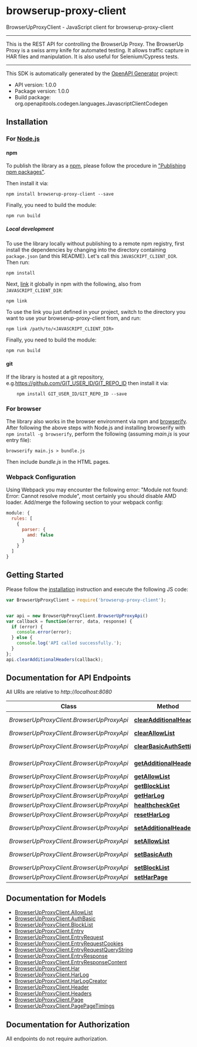 # browserup-proxy-client

BrowserUpProxyClient - JavaScript client for browserup-proxy-client
___
This is the REST API for controlling the BrowserUp Proxy. 
The BrowserUp Proxy is a swiss army knife for automated testing.
It allows traffic capture in HAR files and manipulation. 
It is also useful for Selenium/Cypress tests.
___

This SDK is automatically generated by the [OpenAPI Generator](https://openapi-generator.tech) project:

- API version: 1.0.0
- Package version: 1.0.0
- Build package: org.openapitools.codegen.languages.JavascriptClientCodegen

## Installation

### For [Node.js](https://nodejs.org/)

#### npm

To publish the library as a [npm](https://www.npmjs.com/), please follow the procedure in ["Publishing npm packages"](https://docs.npmjs.com/getting-started/publishing-npm-packages).

Then install it via:

```shell
npm install browserup-proxy-client --save
```

Finally, you need to build the module:

```shell
npm run build
```

##### Local development

To use the library locally without publishing to a remote npm registry, first install the dependencies by changing into the directory containing `package.json` (and this README). Let's call this `JAVASCRIPT_CLIENT_DIR`. Then run:

```shell
npm install
```

Next, [link](https://docs.npmjs.com/cli/link) it globally in npm with the following, also from `JAVASCRIPT_CLIENT_DIR`:

```shell
npm link
```

To use the link you just defined in your project, switch to the directory you want to use your browserup-proxy-client from, and run:

```shell
npm link /path/to/<JAVASCRIPT_CLIENT_DIR>
```

Finally, you need to build the module:

```shell
npm run build
```

#### git

If the library is hosted at a git repository, e.g.https://github.com/GIT_USER_ID/GIT_REPO_ID
then install it via:

```shell
    npm install GIT_USER_ID/GIT_REPO_ID --save
```

### For browser

The library also works in the browser environment via npm and [browserify](http://browserify.org/). After following
the above steps with Node.js and installing browserify with `npm install -g browserify`,
perform the following (assuming *main.js* is your entry file):

```shell
browserify main.js > bundle.js
```

Then include *bundle.js* in the HTML pages.

### Webpack Configuration

Using Webpack you may encounter the following error: "Module not found: Error:
Cannot resolve module", most certainly you should disable AMD loader. Add/merge
the following section to your webpack config:

```javascript
module: {
  rules: [
    {
      parser: {
        amd: false
      }
    }
  ]
}
```

## Getting Started

Please follow the [installation](#installation) instruction and execute the following JS code:

```javascript
var BrowserUpProxyClient = require('browserup-proxy-client');


var api = new BrowserUpProxyClient.BrowserUpProxyApi()
var callback = function(error, data, response) {
  if (error) {
    console.error(error);
  } else {
    console.log('API called successfully.');
  }
};
api.clearAdditionalHeaders(callback);

```

## Documentation for API Endpoints

All URIs are relative to *http://localhost:8080*

Class | Method | HTTP request | Description
------------ | ------------- | ------------- | -------------
*BrowserUpProxyClient.BrowserUpProxyApi* | [**clearAdditionalHeaders**](docs/BrowserUpProxyApi.md#clearAdditionalHeaders) | **DELETE** /additional_headers | 
*BrowserUpProxyClient.BrowserUpProxyApi* | [**clearAllowList**](docs/BrowserUpProxyApi.md#clearAllowList) | **DELETE** /allowlist | 
*BrowserUpProxyClient.BrowserUpProxyApi* | [**clearBasicAuthSettings**](docs/BrowserUpProxyApi.md#clearBasicAuthSettings) | **DELETE** /auth_basic/{domain} | 
*BrowserUpProxyClient.BrowserUpProxyApi* | [**getAdditionalHeaders**](docs/BrowserUpProxyApi.md#getAdditionalHeaders) | **GET** /additional_headers | 
*BrowserUpProxyClient.BrowserUpProxyApi* | [**getAllowList**](docs/BrowserUpProxyApi.md#getAllowList) | **GET** /allowlist | 
*BrowserUpProxyClient.BrowserUpProxyApi* | [**getBlockList**](docs/BrowserUpProxyApi.md#getBlockList) | **GET** /blocklist | 
*BrowserUpProxyClient.BrowserUpProxyApi* | [**getHarLog**](docs/BrowserUpProxyApi.md#getHarLog) | **GET** /har | 
*BrowserUpProxyClient.BrowserUpProxyApi* | [**healthcheckGet**](docs/BrowserUpProxyApi.md#healthcheckGet) | **GET** /healthcheck | 
*BrowserUpProxyClient.BrowserUpProxyApi* | [**resetHarLog**](docs/BrowserUpProxyApi.md#resetHarLog) | **PUT** /har | 
*BrowserUpProxyClient.BrowserUpProxyApi* | [**setAdditionalHeaders**](docs/BrowserUpProxyApi.md#setAdditionalHeaders) | **POST** /additional_headers | 
*BrowserUpProxyClient.BrowserUpProxyApi* | [**setAllowList**](docs/BrowserUpProxyApi.md#setAllowList) | **POST** /allowlist | 
*BrowserUpProxyClient.BrowserUpProxyApi* | [**setBasicAuth**](docs/BrowserUpProxyApi.md#setBasicAuth) | **POST** /auth_basic/{domain} | 
*BrowserUpProxyClient.BrowserUpProxyApi* | [**setBlockList**](docs/BrowserUpProxyApi.md#setBlockList) | **POST** /blocklist | 
*BrowserUpProxyClient.BrowserUpProxyApi* | [**setHarPage**](docs/BrowserUpProxyApi.md#setHarPage) | **PUT** /har/page | 


## Documentation for Models

 - [BrowserUpProxyClient.AllowList](docs/AllowList.md)
 - [BrowserUpProxyClient.AuthBasic](docs/AuthBasic.md)
 - [BrowserUpProxyClient.BlockList](docs/BlockList.md)
 - [BrowserUpProxyClient.Entry](docs/Entry.md)
 - [BrowserUpProxyClient.EntryRequest](docs/EntryRequest.md)
 - [BrowserUpProxyClient.EntryRequestCookies](docs/EntryRequestCookies.md)
 - [BrowserUpProxyClient.EntryRequestQueryString](docs/EntryRequestQueryString.md)
 - [BrowserUpProxyClient.EntryResponse](docs/EntryResponse.md)
 - [BrowserUpProxyClient.EntryResponseContent](docs/EntryResponseContent.md)
 - [BrowserUpProxyClient.Har](docs/Har.md)
 - [BrowserUpProxyClient.HarLog](docs/HarLog.md)
 - [BrowserUpProxyClient.HarLogCreator](docs/HarLogCreator.md)
 - [BrowserUpProxyClient.Header](docs/Header.md)
 - [BrowserUpProxyClient.Headers](docs/Headers.md)
 - [BrowserUpProxyClient.Page](docs/Page.md)
 - [BrowserUpProxyClient.PagePageTimings](docs/PagePageTimings.md)


## Documentation for Authorization

All endpoints do not require authorization.
